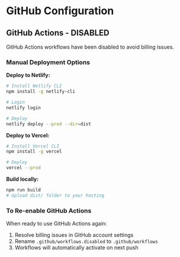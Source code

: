 # GitHub Configuration

## GitHub Actions - DISABLED

GitHub Actions workflows have been disabled to avoid billing issues.

### Manual Deployment Options

**Deploy to Netlify:**
```bash
# Install Netlify CLI
npm install -g netlify-cli

# Login
netlify login

# Deploy
netlify deploy --prod --dir=dist
```

**Deploy to Vercel:**
```bash
# Install Vercel CLI
npm install -g vercel

# Deploy
vercel --prod
```

**Build locally:**
```bash
npm run build
# Upload dist/ folder to your hosting
```

### To Re-enable GitHub Actions

When ready to use GitHub Actions again:
1. Resolve billing issues in GitHub account settings
2. Rename `.github/workflows.disabled` to `.github/workflows`
3. Workflows will automatically activate on next push
